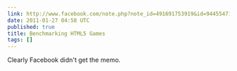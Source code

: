 ```yaml
---
link: http://www.facebook.com/note.php?note_id=491691753919&id=9445547199
date: 2011-01-27 04:58 UTC
published: true
title: Benchmarking HTML5 Games
tags: []
---
```


Clearly Facebook didn't get the memo.
